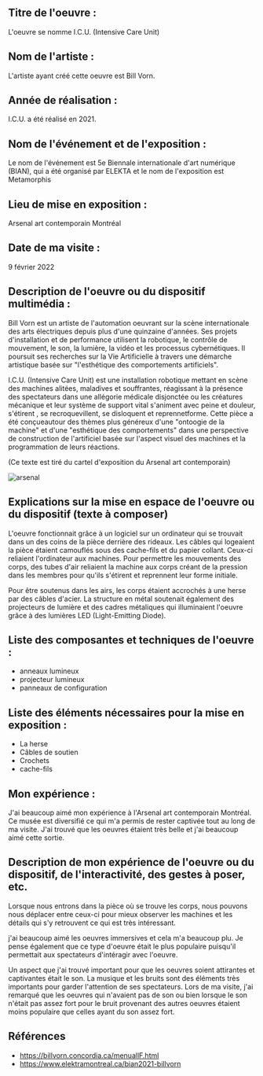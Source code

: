 ## Titre de l'oeuvre :
L'oeuvre se nomme I.C.U. (Intensive Care Unit)

## Nom de l'artiste :
L'artiste ayant créé cette oeuvre est Bill Vorn.

## Année de réalisation :
I.C.U. a été réalisé en 2021.

## Nom de l'événement et de l'exposition :
Le nom de l'événement est 5e Biennale internationale d'art numérique (BIAN), qui a été organisé par ELEKTA et le nom de l'exposition est Metamorphis

## Lieu de mise en exposition :
Arsenal art contemporain Montréal

## Date de ma visite :
9 février 2022

## Description de l'oeuvre ou du dispositif multimédia :
Bill Vorn est un artiste de l'automation oeuvrant sur la scène internationale des arts électriques depuis plus d'une quinzaine d'années. Ses projets d'installation et de performance utilisent la robotique, le contrôle de mouvement, le son, la lumière, la vidéo et les processus cybernétiques. Il poursuit ses recherches sur la Vie Artificielle à travers une démarche artistique basée sur "l'esthétique des comportements artificiels".

I.C.U. (Intensive Care Unit) est une installation robotique mettant en scène des machines alitées, maladives et souffrantes, réagissant à la présence des spectateurs dans une allégorie médicale disjonctée ou les créatures mécanique et leur système de support vital s'animent avec peine et douleur, s'étirent , se recroquevillent, se disloquent et reprennetforme. Cette pièce a été conçueautour des thèmes plus généreux d'une "ontoogie de la machine" et d'une "esthétique des comportements" dans une perspective de construction de l'artificiel basée sur l'aspect visuel des machines et la programmation de leurs réactions.

(Ce texte est tiré du cartel d'exposition du Arsenal art contemporain)

![arsenal](https://user-images.githubusercontent.com/94126495/155164734-f6bd39dc-087b-4ce0-98c5-3fc92523bc10.jpg)

## Explications sur la mise en espace de l'oeuvre ou du dispositif (texte à composer)
L'oeuvre fonctionnait grâce à un logiciel sur un ordinateur qui se trouvait dans un des coins de la pièce derrière des rideaux. Les câbles qui logeaient la pièce étaient camouflés sous des cache-fils et du papier collant. Ceux-ci reliaient l'ordinateur aux machines. Pour permettre les mouvements des corps, des tubes d'air reliaient la machine aux corps créant de la pression dans les membres pour qu'ils s'étirent et reprennent leur forme initiale.

Pour être soutenus dans les airs, les corps étaient accrochés à une herse par des câbles d'acier. La structure en métal soutenait également des projecteurs de lumière et des cadres métaliques qui illuminaient l'oeuvre grâce à des lumières LED (Light-Emitting Diode). 

## Liste des composantes et techniques de l'oeuvre :
- anneaux lumineux
- projecteur lumineux
- panneaux de configuration

## Liste des éléments nécessaires pour la mise en exposition :
- La herse
- Câbles de soutien
- Crochets
- cache-fils

## Mon expérience :
J'ai beaucoup aimé mon expérience à l'Arsenal art contemporain Montréal. Ce musée est diversifié ce qui m'a permis de rester captivée tout au long de ma visite. J'ai trouvé que les oeuvres étaient très belle et j'ai beaucoup aimé cette sortie.

## Description de mon expérience de l'oeuvre ou du dispositif, de l'interactivité, des gestes à poser, etc.
Lorsque nous entrons dans la pièce où se trouve les corps, nous pouvons nous déplacer entre ceux-ci pour mieux observer les machines et les détails qui s'y retrouvent ce qui est très intéressant.

j'ai beaucoup aimé les oeuvres immersives et cela m'a beaucoup plu. Je pense également que ce type d'oeuvre était le plus populaire puisqu'il permettait aux spectateurs d'intéragir avec l'oeuvre.

Un aspect que j'ai trouvé important pour que les oeuvres soient attirantes et captivantes était le son. La musique et les bruits sont des éléments très importants pour garder l'attention de ses spectateurs. Lors de ma visite, j'ai remarqué que les oeuvres qui n'avaient pas de son ou bien lorsque le son n'était pas assez fort pour le bruit provenant des autres oeuvres étaient moins populaire que celles ayant du son assez fort.

## Références
- https://billvorn.concordia.ca/menuallF.html
- https://www.elektramontreal.ca/bian2021-billvorn
